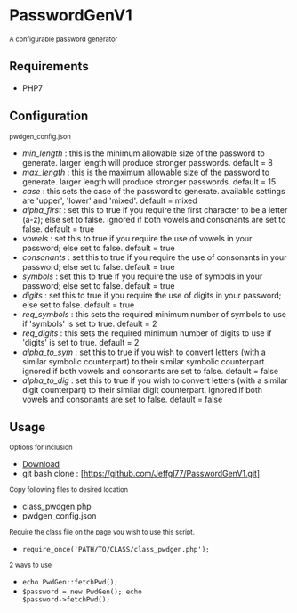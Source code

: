 # PasswordGenV1 #
<small>A configurable password generator</small>

## Requirements ##

*  PHP7

## Configuration ##
<small>pwdgen_config.json</small>

*  *min_length* : this is the minimum allowable size of the password to generate. larger length will produce stronger passwords. default = 8
*  *max_length* : this is the maximum allowable size of the password to generate. larger length will produce stronger passwords. default = 15
*  *case* : this sets the case of the password to generate. available settings are 'upper', 'lower' and 'mixed'. default = mixed
*  *alpha_first* : set this to true if you require the first character to be a letter (a-z); else set to false. ignored if both vowels and consonants are set to false. default = true
*  *vowels* : set this to true if you require the use of vowels in your password; else set to false. default = true
*  *consonants* : set this to true if you require the use of consonants in your password; else set to false. default = true
*  *symbols* : set this to true if you require the use of symbols in your password; else set to false. default = true
*  *digits* : set this to true if you require the use of digits in your password; else set to false. default = true
*  *req_symbols* : this sets the required minimum number of symbols to use if 'symbols' is set to true. default = 2
*  *req_digits* : this sets the required minimum number of digits to use if 'digits' is set to true. default = 2
*  *alpha_to_sym* : set this to true if you wish to convert letters (with a similar symbolic counterpart) to their similar symbolic counterpart. ignored if both vowels and consonants are set to false. default = false
*  *alpha_to_dig* : set this to true if you wish to convert letters (with a similar digit counterpart) to their similar digit counterpart. ignored if both vowels and consonants are set to false. default = false

## Usage ##

<small>Options for inclusion</small>

*  [Download](https://github.com/Jeffgl77/PasswordGenV1/archive/master.zip "download") 
*  git bash clone : [https://github.com/Jeffgl77/PasswordGenV1.git]

<small>Copy following files to desired location</small>

*  class_pwdgen.php
*  pwdgen_config.json

<small>Require the class file on the page you wish to use this script.</small>

*  <code>require_once('PATH/TO/CLASS/class_pwdgen.php');</code>

<small>2 ways to use</small>

*  <code>echo PwdGen::fetchPwd();</code>
*  <code>$password = new PwdGen();
echo $password->fetchPwd();</code>